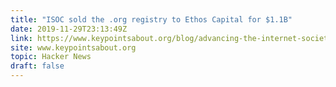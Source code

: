 ```yaml
---
title: "ISOC sold the .org registry to Ethos Capital for $1.1B"
date: 2019-11-29T23:13:49Z
link: https://www.keypointsabout.org/blog/advancing-the-internet-societys-mission-into-the-future?utm_medium=RSS&utm_source=hune
site: www.keypointsabout.org
topic: Hacker News
draft: false
---
```

